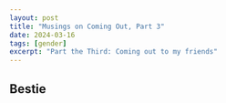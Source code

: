 ```yaml
---
layout: post
title: "Musings on Coming Out, Part 3"
date: 2024-03-16
tags: [gender]
excerpt: "Part the Third: Coming out to my friends"
---
```


## Bestie

##
